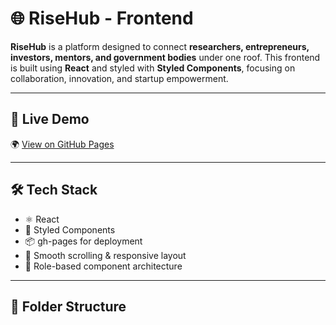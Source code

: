 # 🌐 RiseHub - Frontend

**RiseHub** is a platform designed to connect **researchers, entrepreneurs, investors, mentors, and government bodies** under one roof. This frontend is built using **React** and styled with **Styled Components**, focusing on collaboration, innovation, and startup empowerment.

---

## 🚀 Live Demo

🌍 [View on GitHub Pages](https://AnkkitSeth.github.io/risehub-frontend)

---

## 🛠️ Tech Stack

- ⚛️ React
- 💅 Styled Components
- 📦 gh-pages for deployment
- 🎯 Smooth scrolling & responsive layout
- 📁 Role-based component architecture

---

## 📁 Folder Structure

